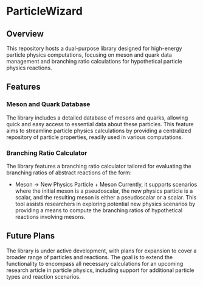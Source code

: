 # ParticleWizard

## Overview
This repository hosts a dual-purpose library designed for high-energy particle physics computations, focusing on meson and quark data management and branching ratio calculations for hypothetical particle physics reactions.

## Features

### Meson and Quark Database
The library includes a detailed database of mesons and quarks, allowing quick and easy access to essential data about these particles. This feature aims to streamline particle physics calculations by providing a centralized repository of particle properties, readily used in various computations.

### Branching Ratio Calculator
The library features a branching ratio calculator tailored for evaluating the branching ratios of abstract reactions of the form:
- Meson → New Physics Particle + Meson
Currently, it supports scenarios where the initial meson is a pseudoscalar, the new physics particle is a scalar, and the resulting meson is either a pseudoscalar or a scalar. This tool assists researchers in exploring potential new physics scenarios by providing a means to compute the branching ratios of hypothetical reactions involving mesons.

## Future Plans
The library is under active development, with plans for expansion to cover a broader range of particles and reactions. The goal is to extend the functionality to encompass all necessary calculations for an upcoming research article in particle physics, including support for additional particle types and reaction scenarios.
